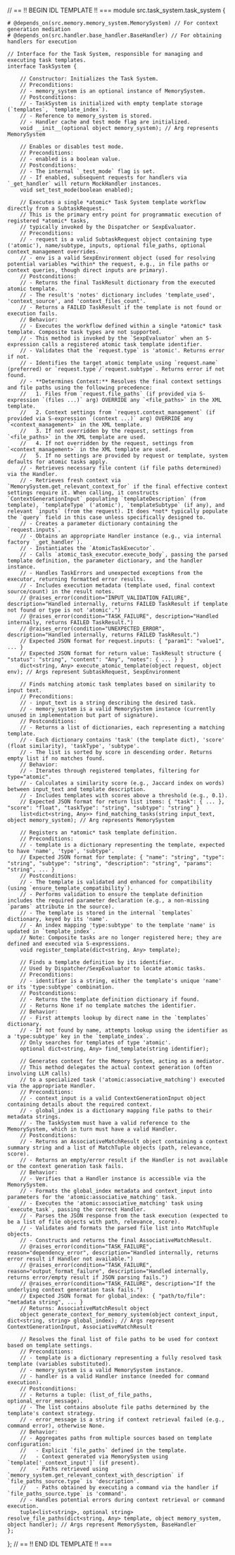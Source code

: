 // == !! BEGIN IDL TEMPLATE !! ===
module src.task_system.task_system {

    # @depends_on(src.memory.memory_system.MemorySystem) // For context generation mediation
    # @depends_on(src.handler.base_handler.BaseHandler) // For obtaining handlers for execution

    // Interface for the Task System, responsible for managing and executing task templates.
    interface TaskSystem {

        // Constructor: Initializes the Task System.
        // Preconditions:
        // - memory_system is an optional instance of MemorySystem.
        // Postconditions:
        // - TaskSystem is initialized with empty template storage (`templates`, `template_index`).
        // - Reference to memory_system is stored.
        // - Handler cache and test mode flag are initialized.
        void __init__(optional object memory_system); // Arg represents MemorySystem

        // Enables or disables test mode.
        // Preconditions:
        // - enabled is a boolean value.
        // Postconditions:
        // - The internal `_test_mode` flag is set.
        // - If enabled, subsequent requests for handlers via `_get_handler` will return MockHandler instances.
        void set_test_mode(boolean enabled);

        // Executes a single *atomic* Task System template workflow directly from a SubtaskRequest.
        // This is the primary entry point for programmatic execution of registered *atomic* tasks,
        // typically invoked by the Dispatcher or SexpEvaluator.
        // Preconditions:
        // - request is a valid SubtaskRequest object containing type ('atomic'), name/subtype, inputs, optional file_paths, optional context_management overrides.
        // - env is a valid SexpEnvironment object (used for resolving potential variables *within* the request, e.g., in file paths or context queries, though direct inputs are primary).
        // Postconditions:
        // - Returns the final TaskResult dictionary from the executed atomic template.
        // - The result's 'notes' dictionary includes 'template_used', 'context_source', and 'context_files_count'.
        // - Returns a FAILED TaskResult if the template is not found or execution fails.
        // Behavior:
        // - Executes the workflow defined within a single *atomic* task template. Composite task types are not supported.
        // - This method is invoked by the `SexpEvaluator` when an S-expression calls a registered atomic task template identifier.
        // - Validates that the `request.type` is 'atomic'. Returns error if not.
        // - Identifies the target atomic template using `request.name` (preferred) or `request.type`/`request.subtype`. Returns error if not found.
        // - **Determines Context:** Resolves the final context settings and file paths using the following precedence:
        //   1. Files from `request.file_paths` (if provided via S-expression `(files ...)` arg) OVERRIDE any `<file_paths>` in the XML template.
        //   2. Context settings from `request.context_management` (if provided via S-expression `(context ...)` arg) OVERRIDE any `<context_management>` in the XML template.
        //   3. If not overridden by the request, settings from `<file_paths>` in the XML template are used.
        //   4. If not overridden by the request, settings from `<context_management>` in the XML template are used.
        //   5. If no settings are provided by request or template, system defaults for atomic tasks apply.
        // - Retrieves necessary file content (if file paths determined) via the Handler.
        // - Retrieves fresh context via `MemorySystem.get_relevant_context_for` if the final effective context settings require it. When calling, it constructs `ContextGenerationInput` populating `templateDescription` (from template), `templateType` ('atomic'), `templateSubtype` (if any), and relevant `inputs` (from the request). It does *not* typically populate the `query` field in this case unless specifically designed to.
        // - Creates a parameter dictionary containing the `request.inputs`.
        // - Obtains an appropriate Handler instance (e.g., via internal factory `_get_handler`).
        // - Instantiates the `AtomicTaskExecutor`.
        // - Calls `atomic_task_executor.execute_body`, passing the parsed template definition, the parameter dictionary, and the handler instance.
        // - Handles TaskErrors and unexpected exceptions from the executor, returning formatted error results.
        // - Includes execution metadata (template used, final context source/count) in the result notes.
        // @raises_error(condition="INPUT_VALIDATION_FAILURE", description="Handled internally, returns FAILED TaskResult if template not found or type is not 'atomic'.")
        // @raises_error(condition="TASK_FAILURE", description="Handled internally, returns FAILED TaskResult.")
        // @raises_error(condition="UNEXPECTED_ERROR", description="Handled internally, returns FAILED TaskResult.")
        // Expected JSON format for request.inputs: { "param1": "value1", ... }
        // Expected JSON format for return value: TaskResult structure { "status": "string", "content": "Any", "notes": { ... } }
        dict<string, Any> execute_atomic_template(object request, object env); // Args represent SubtaskRequest, SexpEnvironment

        // Finds matching atomic task templates based on similarity to input text.
        // Preconditions:
        // - input_text is a string describing the desired task.
        // - memory_system is a valid MemorySystem instance (currently unused in implementation but part of signature).
        // Postconditions:
        // - Returns a list of dictionaries, each representing a matching template.
        // - Each dictionary contains 'task' (the template dict), 'score' (float similarity), 'taskType', 'subtype'.
        // - The list is sorted by score in descending order. Returns empty list if no matches found.
        // Behavior:
        // - Iterates through registered templates, filtering for type="atomic".
        // - Calculates a similarity score (e.g., Jaccard index on words) between input_text and template description.
        // - Includes templates with scores above a threshold (e.g., 0.1).
        // Expected JSON format for return list items: { "task": { ... }, "score": "float", "taskType": "string", "subtype": "string" }
        list<dict<string, Any>> find_matching_tasks(string input_text, object memory_system); // Arg represents MemorySystem

        // Registers an *atomic* task template definition.
        // Preconditions:
        // - template is a dictionary representing the template, expected to have 'name', 'type', 'subtype'.
        // Expected JSON format for template: { "name": "string", "type": "string", "subtype": "string", "description": "string", "params": "string", ... }
        // Postconditions:
        // - The template is validated and enhanced for compatibility (using `ensure_template_compatibility`).
        // - Performs validation to ensure the template definition includes the required parameter declaration (e.g., a non-missing `params` attribute in the source).
        // - The template is stored in the internal `templates` dictionary, keyed by its 'name'.
        // - An index mapping 'type:subtype' to the template 'name' is updated in `template_index`.
        // Note: Composite tasks are no longer registered here; they are defined and executed via S-expressions.
        void register_template(dict<string, Any> template);

        // Finds a template definition by its identifier.
        // Used by Dispatcher/SexpEvaluator to locate atomic tasks.
        // Preconditions:
        // - identifier is a string, either the template's unique 'name' or its 'type:subtype' combination.
        // Postconditions:
        // - Returns the template definition dictionary if found.
        // - Returns None if no template matches the identifier.
        // Behavior:
        // - First attempts lookup by direct name in the `templates` dictionary.
        // - If not found by name, attempts lookup using the identifier as a 'type:subtype' key in the `template_index`.
        // Only searches for templates of type 'atomic'.
        optional dict<string, Any> find_template(string identifier);

        // Generates context for the Memory System, acting as a mediator.
        // This method delegates the actual context generation (often involving LLM calls)
        // to a specialized task ('atomic:associative_matching') executed via the appropriate Handler.
        // Preconditions:
        // - context_input is a valid ContextGenerationInput object containing details about the required context.
        // - global_index is a dictionary mapping file paths to their metadata strings.
        // - The TaskSystem must have a valid reference to the MemorySystem, which in turn must have a valid Handler.
        // Postconditions:
        // - Returns an AssociativeMatchResult object containing a context summary string and a list of MatchTuple objects (path, relevance, score).
        // - Returns an empty/error result if the Handler is not available or the context generation task fails.
        // Behavior:
        // - Verifies that a Handler instance is accessible via the MemorySystem.
        // - Formats the global_index metadata and context_input into parameters for the 'atomic:associative_matching' task.
        // - Executes the 'atomic:associative_matching' task using `execute_task`, passing the correct Handler.
        // - Parses the JSON response from the task execution (expected to be a list of file objects with path, relevance, score).
        // - Validates and formats the parsed file list into MatchTuple objects.
        // - Constructs and returns the final AssociativeMatchResult.
        // @raises_error(condition="TASK_FAILURE", reason="dependency_error", description="Handled internally, returns error result if Handler not available.")
        // @raises_error(condition="TASK_FAILURE", reason="output_format_failure", description="Handled internally, returns error/empty result if JSON parsing fails.")
        // @raises_error(condition="TASK_FAILURE", description="If the underlying context generation task fails.")
        // Expected JSON format for global_index: { "path/to/file": "metadata string", ... }
        // Returns: AssociativeMatchResult object
        object generate_context_for_memory_system(object context_input, dict<string, string> global_index); // Args represent ContextGenerationInput, AssociativeMatchResult

        // Resolves the final list of file paths to be used for context based on template settings.
        // Preconditions:
        // - template is a dictionary representing a fully resolved task template (variables substituted).
        // - memory_system is a valid MemorySystem instance.
        // - handler is a valid Handler instance (needed for command execution).
        // Postconditions:
        // - Returns a tuple: (list_of_file_paths, optional_error_message).
        // - The list contains absolute file paths determined by the template's context strategy.
        // - error_message is a string if context retrieval failed (e.g., command error), otherwise None.
        // Behavior:
        // - Aggregates paths from multiple sources based on template configuration:
        //   - Explicit `file_paths` defined in the template.
        //   - Context generated via MemorySystem using `template['_context_input']` (if present).
        //   - Paths retrieved using `memory_system.get_relevant_context_with_description` if `file_paths_source.type` is 'description'.
        //   - Paths obtained by executing a command via the handler if `file_paths_source.type` is 'command'.
        // - Handles potential errors during context retrieval or command execution.
        tuple<list<string>, optional string> resolve_file_paths(dict<string, Any> template, object memory_system, object handler); // Args represent MemorySystem, BaseHandler
    };
};
// == !! END IDL TEMPLATE !! ===
